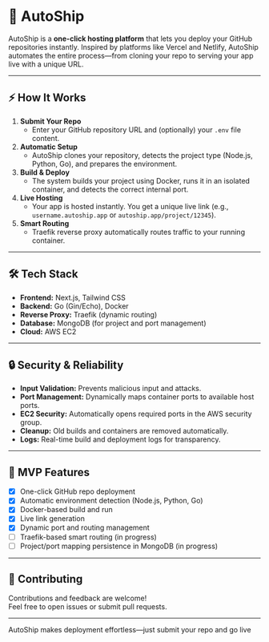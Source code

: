 # 🚀 AutoShip

AutoShip is a **one-click hosting platform** that lets you deploy your GitHub repositories instantly. Inspired by platforms like Vercel and Netlify, AutoShip automates the entire process—from cloning your repo to serving your app live with a unique URL.

---

## ⚡️ How It Works

1. **Submit Your Repo**
   - Enter your GitHub repository URL and (optionally) your `.env` file content.
2. **Automatic Setup**
   - AutoShip clones your repository, detects the project type (Node.js, Python, Go), and prepares the environment.
3. **Build & Deploy**
   - The system builds your project using Docker, runs it in an isolated container, and detects the correct internal port.
4. **Live Hosting**
   - Your app is hosted instantly. You get a unique live link (e.g., `username.autoship.app` or `autoship.app/project/12345`).
5. **Smart Routing**
   - Traefik reverse proxy automatically routes traffic to your running container.

---

## 🛠️ Tech Stack

- **Frontend:** Next.js, Tailwind CSS
- **Backend:** Go (Gin/Echo), Docker
- **Reverse Proxy:** Traefik (dynamic routing)
- **Database:** MongoDB (for project and port management)
- **Cloud:** AWS EC2

---

## 🔒 Security & Reliability

- **Input Validation:** Prevents malicious input and attacks.
- **Port Management:** Dynamically maps container ports to available host ports.
- **EC2 Security:** Automatically opens required ports in the AWS security group.
- **Cleanup:** Old builds and containers are removed automatically.
- **Logs:** Real-time build and deployment logs for transparency.

---

## 🚩 MVP Features

- [x] One-click GitHub repo deployment
- [x] Automatic environment detection (Node.js, Python, Go)
- [x] Docker-based build and run
- [x] Live link generation
- [x] Dynamic port and routing management
- [ ] Traefik-based smart routing (in progress)
- [ ] Project/port mapping persistence in MongoDB (in progress)

---

## 🤝 Contributing

Contributions and feedback are welcome!  
Feel free to open issues or submit pull requests.

---

AutoShip makes deployment effortless—just submit your repo and go live